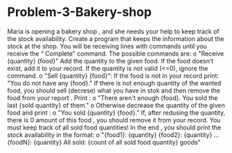 # Problem-3-Bakery-shop
Maria is opening a bakery shop , and she needs your help to keep track of the stock availability.
Create a program that keeps the information about the stock at the shop. You will be receiving lines with commands until you receive the “ Complete” command. The possible commands are:
o	"Receive {quantity} {food}"
Add the quantity to the given food.
If the food doesn’t exist, add it to your record. If the quantity is not valid (<=0), ignore the command.
o	"Sell {quantity} {food}":
If the food is not in your record print:
"You do not have any {food}."
                     If there is not enough quantity of the wanted food, you should sell (decrese) what you have in stok and then remove the food from your report . Print :
o	"There aren't enough {food}. You sold the last {sold quantity} of them."
o	Otherwise decrease the quantity of the given food and print : 
o	"You sold {quantity} {food}."
If,  after redusing the quantity, there is 0 amount of this food , you should remove it from your record. You must keep track of all sold food quantities! In the end , you should print the stock availability in the format:
o	"{food1}: {quantity}
{food2}: {quantity}
…
{foodN}: {quantity}
All sold: {count of all sold food quantity} goods"
  


 
